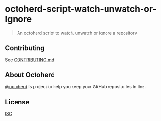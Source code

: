 # octoherd-script-watch-unwatch-or-ignore

> An octoherd script to watch, unwatch or ignore a repository

## Contributing

See [CONTRIBUTING.md](CONTRIBUTING.md)

## About Octoherd

[@octoherd](https://github.com/octoherd/) is project to help you keep your GitHub repositories in line.

## License

[ISC](LICENSE.md)
